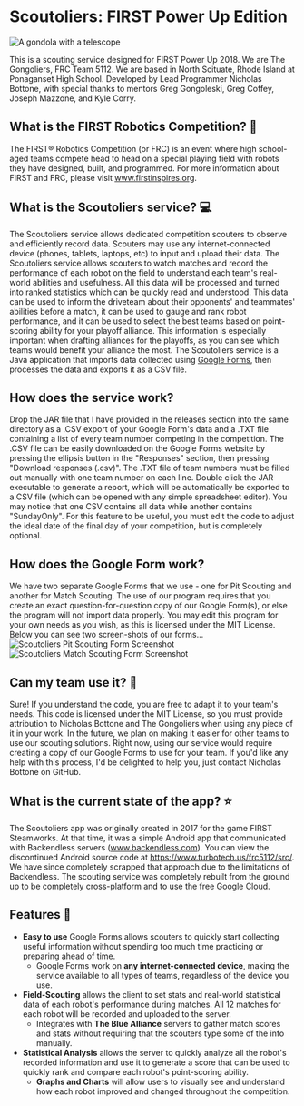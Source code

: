 # Scoutoliers: FIRST Power Up Edition
![A gondola with a telescope](scoutoliers-logo.png?raw=true "Scoutoliers Logo")

This is a scouting service designed for FIRST Power Up 2018.
We are The Gongoliers, FRC Team 5112.  We are based in North Scituate, Rhode Island at Ponaganset High School.
Developed by Lead Programmer Nicholas Bottone, with special thanks to mentors Greg Gongoleski, Greg Coffey, Joseph Mazzone, and Kyle Corry.

## What is the FIRST Robotics Competition? 🤖
The FIRST® Robotics Competition (or FRC) is an event where high school-aged teams compete head to head on a special playing field with robots they have designed, built, and programmed.  For more information about FIRST and FRC, please visit www.firstinspires.org.

## What is the Scoutoliers service? 💻
The Scoutoliers service allows dedicated competition scouters to observe and efficiently record data.  Scouters may use any internet-connected device (phones, tablets, laptops, etc) to input and upload their data.  The Scoutoliers service allows scouters to  watch matches and record the performance of each robot on the field to understand each team's real-world abilities and usefulness.  All this data will be processed and turned into ranked statistics which can be quickly read and understood.  This data can be used to inform the driveteam about their opponents' and teammates' abilities before a match, it can be used to gauge and rank robot performance, and it can be used to select the best teams based on point-scoring ability for your playoff alliance.  This information is especially important when drafting alliances for the playoffs, as you can see which teams would benefit your alliance the most.  The Scoutoliers service is a Java application that imports data collected using [Google Forms](https://www.google.com/forms/about/), then processes the data and exports it as a CSV file.

## How does the service work?
Drop the JAR file that I have provided in the releases section into the same directory as a .CSV export of your Google Form's data and a .TXT file containing a list of every team number competing in the competition.  The .CSV file can be easily downloaded on the Google Forms website by pressing the ellipsis button in the "Responses" section, then pressing "Download responses (.csv)". The .TXT file of team numbers must be filled out manually with one team number on each line.  Double click the JAR executable to generate a report, which will be automatically be exported to a CSV file (which can be opened with any simple spreadsheet editor).  You may notice that one CSV contains all data while another contains "SundayOnly".  For this feature to be useful, you must edit the code to adjust the ideal date of the final day of your competition, but is completely optional.

## How does the Google Form work?
We have two separate Google Forms that we use - one for Pit Scouting and another for Match Scouting.  The use of our program requires that you create an exact question-for-question copy of our Google Form(s), or else the program will not import data properly.  You may edit this program for your own needs as you wish, as this is licensed under the MIT License.  Below you can see two screen-shots of our forms...
![Scoutoliers Pit Scouting Form Screenshot](PitScoutingScreenshot.png?raw=true "Pit Scouting") ![Scoutoliers Match Scouting Form Screenshot](MatchScoutingScreenshot.png?raw=true "Match Scouting")

## Can my team use it? 🤝
Sure!  If you understand the code, you are free to adapt it to your team's needs.  This code is licensed under the MIT License, so you must provide attribution to Nicholas Bottone and The Gongoliers when using any piece of it in your work.  In the future, we plan on making it easier for other teams to use our scouting solutions.  Right now, using our service would require creating a copy of our Google Forms to use for your team.  If you'd like any help with this process, I'd be delighted to help you, just contact Nicholas Bottone on GitHub.

## What is the current state of the app? ⭐
The Scoutoliers app was originally created in 2017 for the game FIRST Steamworks.  At that time, it was a simple Android app that communicated with Backendless servers (www.backendless.com).  You can view the discontinued Android source code at https://www.turbotech.us/frc5112/src/.  We have since completely scrapped that approach due to the limitations of Backendless.  The scouting service was completely rebuilt from the ground up to be completely cross-platform and to use the free Google Cloud.

## Features 🌟
- **Easy to use** Google Forms allows scouters to quickly start collecting useful information without spending too much time practicing or preparing ahead of time.
  - Google Forms work on **any internet-connected device**, making the service available to all types of teams, regardless of the device you use.
- **Field-Scouting** allows the client to set stats and real-world statistical data of each robot's performance during matches.  All 12 matches for each robot will be recorded and uploaded to the server.
  - Integrates with **The Blue Alliance** servers to gather match scores and stats without requiring that the scouters type some of the info manually.
- **Statistical Analysis** allows the server to quickly analyze all the robot's recorded information and use it to generate a score that can be used to quickly rank and compare each robot's point-scoring ability.
  - **Graphs and Charts** will allow users to visually see and understand how each robot improved and changed throughout the competition.
